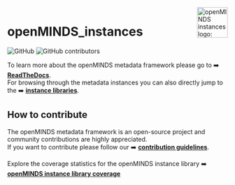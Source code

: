 <a href="/img/openMINDS_instances_logo_light.png">
  <picture>
    <source media="(prefers-color-scheme: dark)" srcset="/img/openMINDS_instances_logo_dark.png">
    <source media="(prefers-color-scheme: light)" srcset="/img/openMINDS_instances_logo_light.png">
    <img alt="openMINDS instances logo: created by U. Schlegel, L. Zehl, C. Hagen Blixhavn" src="/img/openMINDS_instances_logo_light.png" title="openMINDS instances" align="right" height="70">
  </picture>
</a>

# openMINDS_instances

![GitHub][license-url]
![GitHub contributors][contributors-url]

To learn more about the openMINDS metadata framework please go to :arrow_right: [**ReadTheDocs**][docu-url].  
For browsing through the metadata instances you can also directly jump to the :arrow_right: [**instance libraries**][libraries-url].

## How to contribute

The openMINDS metadata framework is an open-source project and community contributions are highly appreciated.  
If you want to contribute please follow our :arrow_right: [**contribution guidelines**][contribution-url].

Explore the coverage statistics for the openMINDS instance library :arrow_right: [**openMINDS instance library coverage**][instance-library-coverage]

<!-- MARKDOWN LINKS & IMAGES -->
<!-- https://www.markdownguide.org/basic-syntax/#reference-style-links -->
[contribution-url]: https://openminds-documentation.readthedocs.io/en/latest/shared/contribution_guidelines.html
[contributors-url]: https://img.shields.io/github/contributors/openMetadataInitiative/openMINDS_instances
[docu-url]: https://openminds-documentation.readthedocs.io
[libraries-url]: https://openminds-documentation.readthedocs.io/en/latest/instance_libraries.html
[license-url]: https://img.shields.io/github/license/openMetadataInitiative/openMINDS_instances
[instance-library-coverage]: https://openmetadatainitiative.github.io/openMINDS_instances/